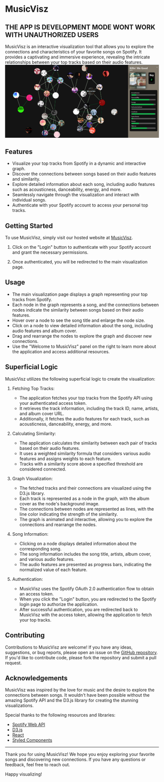 # MusicVisz

## THE APP IS DEVELOPMENT MODE WONT WORK WITH UNAUTHORIZED USERS

MusicVisz is an interactive visualization tool that allows you to explore the connections and characteristics of your favorite songs on Spotify. It provides a captivating and immersive experience, revealing the intricate relationships between your top tracks based on their audio features.
![Sample UI](src/assets/Sample%20UI.png "Image Title")

## Features

- Visualize your top tracks from Spotify in a dynamic and interactive graph.
- Discover the connections between songs based on their audio features and similarity.
- Explore detailed information about each song, including audio features such as acousticness, danceability, energy, and more.
- Seamlessly navigate through the visualization and interact with individual songs.
- Authenticate with your Spotify account to access your personal top tracks.

## Getting Started

To use MusicVisz, simply visit our hosted website at [MusicVisz](https://musicvisz.vercel.app/).

1. Click on the "Login" button to authenticate with your Spotify account and grant the necessary permissions.

2. Once authenticated, you will be redirected to the main visualization page.

## Usage

- The main visualization page displays a graph representing your top tracks from Spotify.
- Each node in the graph represents a song, and the connections between nodes indicate the similarity between songs based on their audio features.
- Hover over a node to see the song title and enlarge the node size.
- Click on a node to view detailed information about the song, including audio features and album cover.
- Drag and rearrange the nodes to explore the graph and discover new connections.
- Use the "Welcome to MusicVisz" panel on the right to learn more about the application and access additional resources.

## Superficial Logic

MusicVisz utilizes the following superficial logic to create the visualization:

1. Fetching Top Tracks:

   - The application fetches your top tracks from the Spotify API using your authenticated access token.
   - It retrieves the track information, including the track ID, name, artists, and album cover URL.
   - Additionally, it fetches the audio features for each track, such as acousticness, danceability, energy, and more.

2. Calculating Similarity:

   - The application calculates the similarity between each pair of tracks based on their audio features.
   - It uses a weighted similarity formula that considers various audio features and assigns weights to each feature.
   - Tracks with a similarity score above a specified threshold are considered connected.

3. Graph Visualization:

   - The fetched tracks and their connections are visualized using the D3.js library.
   - Each track is represented as a node in the graph, with the album cover as the node's background image.
   - The connections between nodes are represented as lines, with the line color indicating the strength of the similarity.
   - The graph is animated and interactive, allowing you to explore the connections and rearrange the nodes.

4. Song Information:

   - Clicking on a node displays detailed information about the corresponding song.
   - The song information includes the song title, artists, album cover, and various audio features.
   - The audio features are presented as progress bars, indicating the normalized value of each feature.

5. Authentication:
   - MusicVisz uses the Spotify OAuth 2.0 authentication flow to obtain an access token.
   - When you click the "Login" button, you are redirected to the Spotify login page to authorize the application.
   - After successful authentication, you are redirected back to MusicVisz with the access token, allowing the application to fetch your top tracks.

## Contributing

Contributions to MusicVisz are welcome! If you have any ideas, suggestions, or bug reports, please open an issue on the [GitHub repository](https://github.com/ClaudioGSDB/SpotifyVisz/issues). If you'd like to contribute code, please fork the repository and submit a pull request.

## Acknowledgements

MusicVisz was inspired by the love for music and the desire to explore the connections between songs. It wouldn't have been possible without the amazing Spotify API and the D3.js library for creating the stunning visualizations.

Special thanks to the following resources and libraries:

- [Spotify Web API](https://developer.spotify.com/documentation/web-api/)
- [D3.js](https://d3js.org/)
- [React](https://reactjs.org/)
- [Styled Components](https://styled-components.com/)

---

Thank you for using MusicVisz! We hope you enjoy exploring your favorite songs and discovering new connections. If you have any questions or feedback, feel free to reach out.

Happy visualizing!
